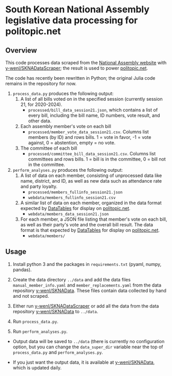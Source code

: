 # South Korean National Assembly legislative data processing for politopic.net

## Overview
This code processes data scraped from the [National Assembly website](https://likms.assembly.go.kr/bill/main.do) with [y-wenl/SKNADataScraper](https://github.com/y-wenl/SKNADataScraper); the result is used to power [politopic.net](https://politopic.net).

The code has recently been rewritten in Python; the original Julia code remains in the repository for now.

1. `process_data.py` produces the following output:
    1. A list of all bills voted on in the specified session (currently session 21, for 2020-2024).
        - `processed/bill_data_session21.json`, which contains a list of every bill, including the bill name, ID numbers, vote result, and other data.
    2. Each assembly member's vote on each bill
        - `processed/member_vote_data_session21.csv`. Columns list members (by ID) and rows bills. 1 = vote in favor, -1 = vote against, 0 = abstention, empty = no vote.
    3. The committee of each bill
        - `processed/committee_bill_data_session21.csv`. Columns list committees and rows bills. 1 = bill is in the committee, 0 = bill not in the committee.
2. `perform_analyses.py` produces the following output:
    1. A list of data on each member, consisting of unprocessed data like name, district, and ID, as well as new data such as attendance rate and party loyalty. 
        - `processed/members_fullinfo_session21.json`
        - `webdata/members_fullinfo_session21.csv`
    2. A similar list of data on each member, organized in the data format expected by [DataTables](https://datatables.net) for display on [politopic.net](https://politopic.net).
        - `webdata/members_data_session21.json`
    3. For each member, a JSON file listing that member's vote on each bill, as well as their party's vote and the overall bill result. The data format is that expected by [DataTables](https://datatables.net) for display on [politopic.net](https://politopic.net).
        - `webdata/members/`

## Usage

1. Install python 3 and the packages in `requirements.txt` (pyaml, numpy, pandas).

2. Create the data directory `../data` and add the data files `manual_member_info.yaml` and `member_replacements.yaml` from the data repository [y-wenl/SKNAData](https://github.com/y-wenl/SKNAData). These files contain data collected by hand and not scraped.

3. Either run [y-wenl/SKNADataScraper](https://github.com/y-wenl/SKNADataScraper) or add all the data from the data repository [y-wenl/SKNAData](https://github.com/y-wenl/SKNAData) to `../data`.

4. Run `process_data.py`.

5. Run `perform_analyses.py`.

- Output data will be saved to `../data` (there is currently no configuration option, but you can change the `data_super_dir` variable near the top of `process_data.py` and `perform_analyses.py`.

- If you just want the output data, it is available at [y-wenl/SKNAData](https://github.com/y-wenl/SKNAData), which is updated daily.
